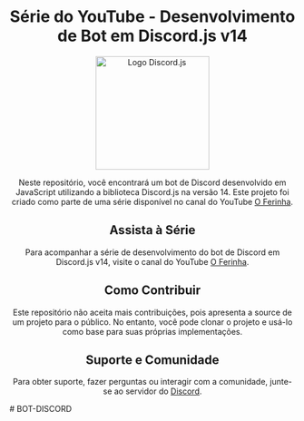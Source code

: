 <!DOCTYPE html>
<html>

<head>
    <meta charset="UTF-8">
    <meta name="viewport" content="width=device-width, initial-scale=1.0">
</head>

<body>
    <h1 style="text-align: center;">Série do YouTube - Desenvolvimento de Bot em Discord.js v14</h1>
    <p align="center">
        <img src="https://i.imgur.com/OZWnmTO.png" alt="Logo Discord.js" width="200">
    </p>
    <p style="text-align: center;">Neste repositório, você encontrará um bot de Discord desenvolvido em JavaScript utilizando a biblioteca Discord.js na versão 14. Este projeto foi criado como parte de uma série disponível no canal do YouTube <a href="https://www.youtube.com/c/oferinha">O Ferinha</a>.</p>
    <!-- <p style="text-align: center;">Aviso: Esta série está descontinuada e não receberá mais atualizações, pois foi baseada na versão 14 do Discord.js e novas versões da biblioteca foram lançadas.</p> -->
    <h2 style="text-align: center;">Assista à Série</h2>
    <p style="text-align: center;">Para acompanhar a série de desenvolvimento do bot de Discord em Discord.js v14, visite o canal do YouTube <a href="https://www.youtube.com/c/oferinha">O Ferinha</a>.</p>
    <h2 style="text-align: center;">Como Contribuir</h2>
    <p style="text-align: center;">Este repositório não aceita mais contribuições, pois apresenta a source de um projeto para o público. No entanto, você pode clonar o projeto e usá-lo como base para suas próprias implementações.</p>
    <h2 style="text-align: center;">Suporte e Comunidade</h2>
    <p style="text-align: center;">Para obter suporte, fazer perguntas ou interagir com a comunidade, junte-se ao servidor do <a href="https://discord.gg/bMq8GC7dJV">Discord</a>.</p>
</body>

</html>
# BOT-DISCORD
